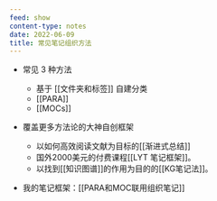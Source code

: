 ```yaml
---
feed: show
content-type: notes
date: 2022-06-09
title: 常见笔记组织方法
---
```

- 常见 3 种方法
	- 基于 [[文件夹和标签]] 自建分类
	- [[PARA]]
	- [[MOCs]]
- 覆盖更多方法论的大神自创框架
	- 以如何高效阅读文献为目标的[[渐进式总结]]
	- 国外2000美元的付费课程[[LYT 笔记框架]]。
	- 以找到[[知识图谱]]的作用为目的的[[KG笔记法]]。

- 我的笔记框架：[[PARA和MOC联用组织笔记]]
